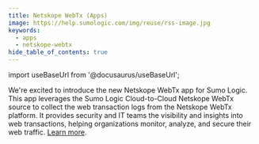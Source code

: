 ```yaml
---
title: Netskope WebTx (Apps)
image: https://help.sumologic.com/img/reuse/rss-image.jpg
keywords:
  - apps
  - netskope-webtx
hide_table_of_contents: true    
---
```


import useBaseUrl from '@docusaurus/useBaseUrl';



We're excited to introduce the new Netskope WebTx app for Sumo Logic. This app leverages the Sumo Logic Cloud-to-Cloud Netskope WebTx source to collect the web transaction logs from the Netskope WebTx platform. It provides security and IT teams the visibility and insights into web transactions, helping organizations monitor, analyze, and secure their web traffic. [Learn more](/docs/integrations/saas-cloud/netskope-webtx/).